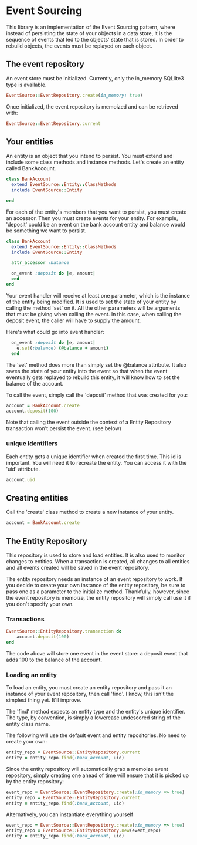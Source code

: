 # Event Sourcing

This library is an implementation of the Event Sourcing pattern, where instead of persisting the state of your objects in a data store, it is the sequence of events that led to the objects' state that is stored. In order to rebuild objects, the events must be replayed on each object.

## The event repository

An event store must be initialized. Currently, only the in_memory SQLlite3 type is available.

```ruby
EventSource::EventRepository.create(in_memory: true)
```

Once initialized, the event repository is memoized and can be retrieved with:

```ruby
EventSource::EventRepository.current
```

## Your entities

An entity is an object that you intend to persist. You must extend and include some class methods and instance methods. Let's create an entity called BankAccount.

```ruby
class BankAccount
  extend EventSource::Entity::ClassMethods
  include EventSource::Entity

end
```

For each of the entity's members that you want to persist, you must create an accessor. Then you must create events for your entity. For example, 'deposit' could be an event on the bank account entity and balance would be something we want to persist.

```ruby
class BankAccount
  extend EventSource::Entity::ClassMethods
  include EventSource::Entity

  attr_accessor :balance

  on_event :deposit do |e, amount|
  end
end
```

Your event handler will receive at least one parameter, which is the instance of the entity being modified. It is used to set the state of your entity by calling the method 'set' on it. All the other parameters will be arguments that must be giving when calling the event. In this case, when calling the deposit event, the caller will have to supply the amount. 

Here's what could go into event handler:

```ruby
  on_event :deposit do |e, amount|
    e.set(:balance) {@balance + amount}
  end
```

The 'set' method does more than simply set the @balance attribute. It also saves the state of your entity into the event so that when the event eventually gets replayed to rebuild this entity, it will know how to set the balance of the account.

To call the event, simply call the 'deposit' method that was created for you:

```ruby
account = BankAccount.create
account.deposit(100)
```

Note that calling the event outside the context of a Entity Repository transaction won't persist the event. (see below)

### unique identifiers

Each entity gets a unique identifier when created the first time. This id is important. You will need it to recreate the entity. You can access it with the 'uid' attribute.

```ruby
account.uid
```

## Creating entities

Call the 'create' class method to create a new instance of your entity.

```ruby
account = BankAccount.create
```

## The Entity Repository

This repository is used to store and load entities. It is also used to monitor changes to entities. When a transaction is created, all changes to all entities and all events created will be saved in the event repository.

The entity repository needs an instance of an event repository to work. If you decide to create your own instance of the entity repository, be sure to pass one as a parameter to the initialize method. Thankfully, however, since the event repository is memoize, the entity repository will simply call use it if you don't specify your own.

### Transactions

```ruby
EventSource::EntityRepository.transaction do
    account.deposit(100)
end
```

The code above will store one event in the event store: a deposit event that adds 100 to the balance of the account.

### Loading an entity

To load an entity, you must create an entity repository and pass it an instance of your event repository, then call 'find'. I know, this isn't the simplest thing yet. It'll improve.

The 'find' method expects an entity type and the entity's unique identifier. The type, by convention, is simply a lowercase undescored string of the entity class name.

The following will use the default event and entity repositories. No need to create your own:

```ruby
entity_repo = EventSource::EntityRepository.current
entity = entity_repo.find(:bank_account, uid)
```

Since the entity repository will automatically grab a memoize event repository, simply creating one ahead of time will ensure that it is picked up by the entity repository:

```ruby
event_repo = EventSource::EventRepository.create(:in_memory => true)
entity_repo = EventSource::EntityRepository.current
entity = entity_repo.find(:bank_account, uid)
```

Alternatively, you can instantiate everything yourself

```ruby
event_repo = EventSource::EventRepository.create(:in_memory => true)
entity_repo = EventSource::EntityRepository.new(event_repo)
entity = entity_repo.find(:bank_account, uid)
```
